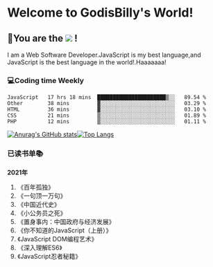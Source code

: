 # Welcome to GodisBilly's World!
## :partying_face:You are the  ![](https://visitor-badge.glitch.me/badge?page_id=Godisbilly.readme) !
I am a Web Software Developer.JavaScript is my best language,and JavaScript is the best language in the world!.Haaaaaaa!
### :computer:Coding time Weekly
  <!--START_SECTION:waka-->
```text
JavaScript   17 hrs 18 mins  ██████████████████████▒░░   89.54 % 
Other        38 mins         ▓░░░░░░░░░░░░░░░░░░░░░░░░   03.29 % 
HTML         36 mins         ▓░░░░░░░░░░░░░░░░░░░░░░░░   03.10 % 
CSS          21 mins         ▒░░░░░░░░░░░░░░░░░░░░░░░░   01.89 % 
PHP          12 mins         ▒░░░░░░░░░░░░░░░░░░░░░░░░   01.11 % 
```
<!--END_SECTION:waka-->
[![Anurag's GitHub stats](https://github-readme-stats.vercel.app/api?username=Godisbilly&theme=great-gatsby&show_icons=true)](https://github.com/anuraghazra/github-readme-stats)[![Top Langs](https://github-readme-stats.vercel.app/api/top-langs/?username=Godisbilly&layout=compact)](https://github.com/anuraghazra/github-readme-stats)
### 已读书单:books:
**2021年**
1. 《百年孤独》
2. 《一句顶一万句》
3. 《中国近代史》
4. 《小公务员之死》
5. 《置身事内：中国政府与经济发展》
6. 《你不知道的JavaScript（上册）》
7. 《JavaScript DOM编程艺术》
8. 《深入理解ES6》
9. 《JavaScript忍者秘籍》
